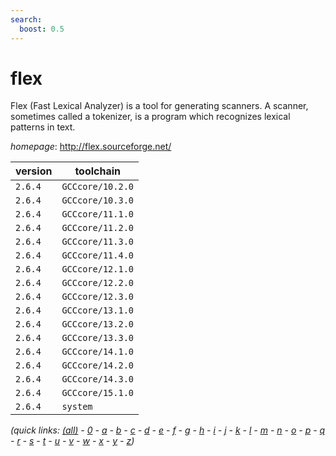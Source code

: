 ```yaml
---
search:
  boost: 0.5
---
```

# flex

Flex (Fast Lexical Analyzer) is a tool for generating scanners. A scanner,  sometimes called a tokenizer, is a program which recognizes lexical patterns  in text.

*homepage*: <http://flex.sourceforge.net/>

version | toolchain
--------|----------
``2.6.4`` | ``GCCcore/10.2.0``
``2.6.4`` | ``GCCcore/10.3.0``
``2.6.4`` | ``GCCcore/11.1.0``
``2.6.4`` | ``GCCcore/11.2.0``
``2.6.4`` | ``GCCcore/11.3.0``
``2.6.4`` | ``GCCcore/11.4.0``
``2.6.4`` | ``GCCcore/12.1.0``
``2.6.4`` | ``GCCcore/12.2.0``
``2.6.4`` | ``GCCcore/12.3.0``
``2.6.4`` | ``GCCcore/13.1.0``
``2.6.4`` | ``GCCcore/13.2.0``
``2.6.4`` | ``GCCcore/13.3.0``
``2.6.4`` | ``GCCcore/14.1.0``
``2.6.4`` | ``GCCcore/14.2.0``
``2.6.4`` | ``GCCcore/14.3.0``
``2.6.4`` | ``GCCcore/15.1.0``
``2.6.4`` | ``system``


*(quick links: [(all)](../index.md) - [0](../0/index.md) - [a](../a/index.md) - [b](../b/index.md) - [c](../c/index.md) - [d](../d/index.md) - [e](../e/index.md) - [f](../f/index.md) - [g](../g/index.md) - [h](../h/index.md) - [i](../i/index.md) - [j](../j/index.md) - [k](../k/index.md) - [l](../l/index.md) - [m](../m/index.md) - [n](../n/index.md) - [o](../o/index.md) - [p](../p/index.md) - [q](../q/index.md) - [r](../r/index.md) - [s](../s/index.md) - [t](../t/index.md) - [u](../u/index.md) - [v](../v/index.md) - [w](../w/index.md) - [x](../x/index.md) - [y](../y/index.md) - [z](../z/index.md))*

